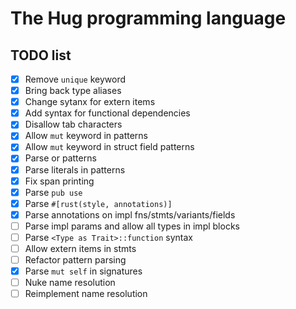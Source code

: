 # The Hug programming language

## TODO list

- [x] Remove `unique` keyword
- [x] Bring back type aliases
- [x] Change sytanx for extern items
- [x] Add syntax for functional dependencies
- [x] Disallow tab characters
- [x] Allow `mut` keyword in patterns
- [x] Allow `mut` keyword in struct field patterns
- [x] Parse or patterns
- [x] Parse literals in patterns
- [x] Fix span printing
- [x] Parse `pub use`
- [x] Parse `#[rust(style, annotations)]`
- [x] Parse annotations on impl fns/stmts/variants/fields
- [ ] Parse impl params and allow all types in impl blocks
- [ ] Parse `<Type as Trait>::function` syntax
- [ ] Allow extern items in stmts
- [ ] Refactor pattern parsing
- [x] Parse `mut self` in signatures
- [ ] Nuke name resolution
- [ ] Reimplement name resolution
